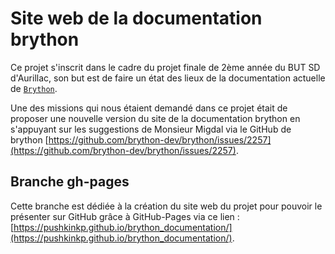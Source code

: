 # Site web de la documentation brython

Ce projet s'inscrit dans le cadre du projet finale de 2ème année du BUT SD d'Aurillac, son but est de faire un état des lieux de la documentation actuelle de [`Brython`](https://brython.info/index.html).

Une des missions qui nous étaient demandé dans ce projet était de proposer une nouvelle version du site de la documentation brython en s'appuyant sur les suggestions de Monsieur Migdal via le GitHub de brython [https://github.com/brython-dev/brython/issues/2257](https://github.com/brython-dev/brython/issues/2257).

## Branche gh-pages

Cette branche est dédiée à la création du site web du projet pour pouvoir le présenter sur GitHub grâce à GitHub-Pages via ce lien : [https://pushkinkp.github.io/brython_documentation/](https://pushkinkp.github.io/brython_documentation/).
